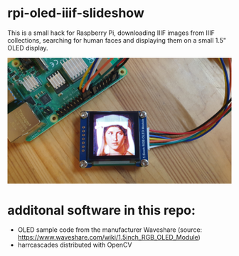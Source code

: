 # rpi-oled-iiif-slideshow

This is a small hack for Raspberry Pi, downloading IIIF images from IIIF collections, searching for human faces and displaying them on a small 1.5" OLED display.

![iiif oled pi](iiif-oled-pi.jpg)

# additonal software in this repo:
- OLED sample code from the manufacturer Waveshare (source: https://www.waveshare.com/wiki/1.5inch_RGB_OLED_Module)
- harrcascades distributed with OpenCV
